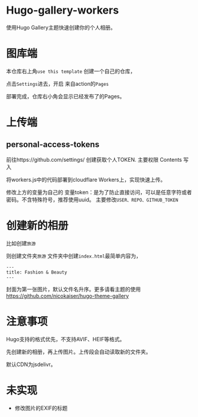 # Hugo-gallery-workers
使用Hugo Gallery主题快速创建你的个人相册。

# 图库端
本仓库右上角` use this template ` 创建一个自己的仓库，

点击`Settings`进去，开启 来自action的`Pages`

部署完成，仓库右小角会显示已经发布了的Pages。

# 上传端
## personal-access-tokens
前往https://github.com/settings/ 创建获取个人TOKEN. 主要权限 Contents 写入

将workers.js中的代码部署到cloudflare Workers上，实现快速上传。

修改上方的变量为自己的
变量token：是为了防止直接访问，可以是任意字符或者密码。不含特殊符号，推荐使用uuid。
主要修改`USER、REPO、GITHUB_TOKEN`

# 创建新的相册

比如创建`旅游`

则创建文件夹`旅游`
文件夹中创建`index.html`最简单内容为，
```
---
title: Fashion & Beauty
---
```
封面为第一张图片，默认文件名升序。更多请看主题的使用 https://github.com/nicokaiser/hugo-theme-gallery

# 注意事项

Hugo支持的格式优先，不支持AVIF、HEIF等格式。

先创建新的相册，再上传图片。上传段会自动读取新的文件夹。

默认CDN为jsdelivr。

# 未实现
- 修改图片的EXIF的标题
